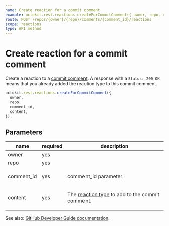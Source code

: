 ```yaml
---
name: Create reaction for a commit comment
example: octokit.rest.reactions.createForCommitComment({ owner, repo, comment_id, content })
route: POST /repos/{owner}/{repo}/comments/{comment_id}/reactions
scope: reactions
type: API method
---
```


# Create reaction for a commit comment

Create a reaction to a [commit comment](https://docs.github.com/rest/reference/repos#comments). A response with a `Status: 200 OK` means that you already added the reaction type to this commit comment.

```js
octokit.rest.reactions.createForCommitComment({
  owner,
  repo,
  comment_id,
  content,
});
```

## Parameters

<table>
  <thead>
    <tr>
      <th>name</th>
      <th>required</th>
      <th>description</th>
    </tr>
  </thead>
  <tbody>
    <tr><td>owner</td><td>yes</td><td>

</td></tr>
<tr><td>repo</td><td>yes</td><td>

</td></tr>
<tr><td>comment_id</td><td>yes</td><td>

comment_id parameter

</td></tr>
<tr><td>content</td><td>yes</td><td>

The [reaction type](https://docs.github.com/rest/reference/reactions#reaction-types) to add to the commit comment.

</td></tr>
  </tbody>
</table>

See also: [GitHub Developer Guide documentation](https://docs.github.com/rest/reference/reactions/#create-reaction-for-a-commit-comment).
